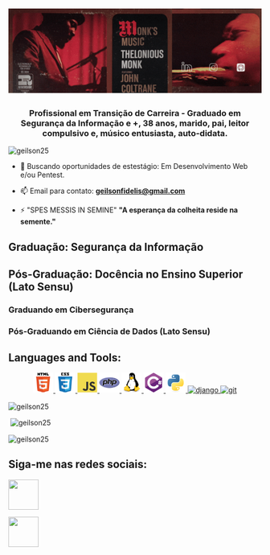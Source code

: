 <h1 align="center">
 <img src="gf.gif" />
</h1>

<h3 align="center">Profissional em Transição de Carreira - Graduado em Segurança da Informação e +, 38 anos, marido, pai, leitor compulsivo e, músico entusiasta, auto-didata.</h3>

<p align="left"> <img src="https://komarev.com/ghpvc/?username=geilson25&label=Profile%20views&color=0e75b6&style=flat" alt="geilson25" /> </p>

- 💬 Buscando oportunidades de estestágio: Em Desenvolvimento Web e/ou Pentest.

- 📫 Email para contato: **geilsonfidelis@gmail.com**

- ⚡ "SPES MESSIS IN SEMINE" **"A esperança da colheita reside na semente."**


<h2 align="left"> Graduação: Segurança da Informação</h2>
<h2 align="left"> Pós-Graduação: Docência no Ensino Superior (Lato Sensu)</h2>
<h3 align="left">Graduando em Cibersegurança</h3>
<h3 align="left">Pós-Graduando em Ciência de Dados (Lato Sensu)</h3>
 

<h2 align="left">Languages and Tools:</h2>
 <p align="center">
  <a href="https://www.w3.org/html/" target="_blank"> <img src="https://raw.githubusercontent.com/devicons/devicon/master/icons/html5/html5-original-wordmark.svg" alt="html5" width="40" height="40"/> </a>
  <a href="https://www.w3schools.com/css/" target="_blank"> <img src="https://raw.githubusercontent.com/devicons/devicon/master/icons/css3/css3-original-wordmark.svg" alt="css3" width="40" height="40"/> </a>
  <a href="https://developer.mozilla.org/en-US/docs/Web/JavaScript" target="_blank"> <img src="https://raw.githubusercontent.com/devicons/devicon/master/icons/javascript/javascript-original.svg" alt="javascript" width="40" height="40"/> </a>
  <a href="https://www.php.net" target="_blank"> <img src="https://raw.githubusercontent.com/devicons/devicon/master/icons/php/php-original.svg" alt="php" width="40" height="40"/> </a>
  <a href="https://www.linux.org/" target="_blank"> <img src="https://raw.githubusercontent.com/devicons/devicon/master/icons/linux/linux-original.svg" alt="linux" width="40" height="40"/> </a> 
  <a href="https://www.w3schools.com/cs/" target="_blank"> <img src="https://raw.githubusercontent.com/devicons/devicon/master/icons/csharp/csharp-original.svg" alt="csharp" width="40" height="40"/> </a>
  <a href="https://www.python.org" target="_blank"> <img src="https://raw.githubusercontent.com/devicons/devicon/master/icons/python/python-original.svg" alt="python" width="40" height="40"/> </a>
  <a href="https://www.djangoproject.com/" target="_blank"> <img src="https://us.123rf.com/450wm/gdainti/gdainti1411/gdainti141100024/33491143-raster-ic%C3%B4ne-ronde-de-cadre-de-python-django-isol%C3%A9-plat-illustration-de-conception.jpg" alt="django" width="40" height="40"/> </a> 
  <a href="https://git-scm.com/" target="_blank"> <img src="https://www.vectorlogo.zone/logos/git-scm/git-scm-icon.svg" alt="git" width="40" height="40"/> </a> 
 </p>


<p><img align="center" src="https://github-readme-stats.vercel.app/api/top-langs?username=geilson25&show_icons=true&locale=en&layout=compact" alt="geilson25" /></p>

<p>&nbsp;<img align="center" src="https://github-readme-stats.vercel.app/api?username=geilson25&show_icons=true&locale=en" alt="geilson25" /></p>

<p><img align="center" src="https://github-readme-streak-stats.herokuapp.com/?user=geilson25&" alt="geilson25" /></p>


<h2 align="left">Siga-me nas redes sociais:</h2>
<p align="left">
 
<a href="https://linkedin.com/in/www.linkedin.com/in/geilsonfidelis/" target="_blank"><img align="center" src="https://i.pinimg.com/736x/c6/07/5e/c6075e1eb114df457f8b3170b1a3811e.jpg" height="60" width="60" /></a>
 
<a href="https://www.instagram.com/geilsonfidelis/" target="_blank"><img align="center" src="https://www.instagram.com/static/images/ico/apple-touch-icon-76x76-precomposed.png/666282be8229.png" height="60" width="60" /></a>
</p>
